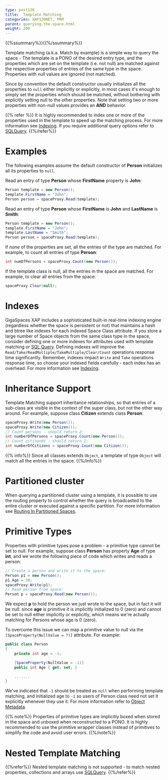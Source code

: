```yaml
---
type: post120
title:  Template Matching
categories: XAP120NET, PRM
parent: querying-the-space.html
weight: 200
---
```


{{%ssummary%}}{{%/ssummary%}}

Template matching (a.k.a. Match by example) is a simple way to query the space - The template is a PONO of the desired entry type, and the properties which are set on the template (i.e. not null) are matched against the respective properties of entries of the same type in the space. Properties with null values are ignored (not matched).

Since by convention the default constructor usually initializes all the properties to `null` either implicitly or explicitly, in most cases it's enough to simply set the properties which should be matched, without bothering with explicitly setting null to the other properties. Note that setting two or more properties with non-null values provides an **AND** behavior.

{{% refer %}}
It is highly recommended to index one or more of the properties used in the template to speed up the matching process. For more information see [Indexing](./indexing.html).
If you require additional query options refer to [SQLQuery](./query-sql.html).
{{%/refer%}}

# Examples

The following examples assume the default constructor of **Person** initializes all its properties to `null`.

Read an entry of type **Person** whose **FirstName** property is **John**:


```csharp
Person template = new Person();
template.FirstName = "John";
Person person = spaceProxy.Read(template);
```

Read an entry of type **Person** whose **FirstName** is **John** and **LastName** is **Smith**:


```csharp
Person template = new Person();
template.FirstName = "John";
template.LastName = "Smith";
Person person = spaceProxy.Read(template);
```

If none of the properties are set, all the entries of the type are matched. For example, to count all entries of type **Person**:


```csharp
int numOfPersons = spaceProxy.Count(new Person());
```

If the template class is null, all the entries in the space are matched. For example, to clear all entries from the space:


```csharp
spaceProxy.Clear(null);
```

# Indexes

GigaSpaces XAP includes a sophisticated built-in real-time indexing engine (regardless whether the space is persistent or not) that maintains a hash and btree like indexes for each indexed Space Class attribute. If you store a large number of Space objects from the same class type in the space, consider defining one or more indexes for attributes used with template matching or [SQL Query](./query-sql.html). Defining indexes will improve the `Read/Take/ReadMultiple/TakeMultiple/Clear/Count` operations response time significantly. Remember, indexes impact `Write` and `Take` operations response time, so choose your indexed fields carefully - each index has an overhead. For more information see [Indexing](./indexing.html).

# Inheritance Support

Template Matching support inheritance relationships, so that entries of a sub-class are visible in the context of the super class, but not the other way around.
For example, suppose class **Citizen** extends class **Person**:


```csharp
spaceProxy.Write(new Person());
spaceProxy.Write(new Citizen());
// Count persons - should return 2:
int numberOfPersons = spaceProxy.Count(new Person());
// Count citizends - should return 1:
int numberOfCitizens = spaceProxy.Count(new Citizen());
```

{{% info%}}
Since all classes extends `Object`, a template of type `Object` will match all the entries in the space.
{{%/info%}}

# Partitioned cluster

When querying a partitioned cluster using a template, it is possible to use the routing property to control whether the query is broadcasted to the entire cluster or executed against a specific partition.
For more information see [Routing In Partitioned Spaces](./routing-in-partitioned-spaces.html).

# Primitive Types

Properties with primitive types pose a problem - a primitive type cannot be set to null. For example, suppose class **Person** has property **Age** of type **int**, and we wrote the following piece of code which writes and reads a person:


```csharp
// Create a person and write it to the space:
Person p1 = new Person();
p1.Age = 30;
spaceProxy.Write(p1);
// Read person from space:
Person p = spaceProxy.Read(new Person());
```

We expect **p** to hold the person we just wrote to the space, but in fact it will be null: since **age** is primitive it is implicitly initialized to 0 (zero) and cannot be set to null either implicitly or explicitly, which means we're actually matching for Persons whose age is 0 (zero).

To overcome this issue we can map a primitive value to null via the `[SpaceProperty(NullValue = ?)]` attribute. For example:


```csharp
public class Person
{
    private int age = -1;

    [SpaceProperty(NullValue = -1)]
    public int Age { get; set; }

    .......
}
```

We've indicated that `-1` should be treated as `null` when performing template matching, and initialized age to `-1` so users of Person class need not set it explicitly whenever they use it. For more information refer to [Object Metadata](./pono-attribute-annotations.html).

{{% note%}}
Properties of primitive types are implicitly boxed when stored in the space and unboxed when reconstructed to a PONO.
It is highly recommended to use the  primitive wrapper classes instead of primitives to simplify the code and avoid user errors.
{{%/note%}}

# Nested Template Matching

{{%refer%}}
Nested template matching is not supported - to match nested properties, collections and arrays use [SQLQuery](./query-sql.html).
{{%/refer%}}
